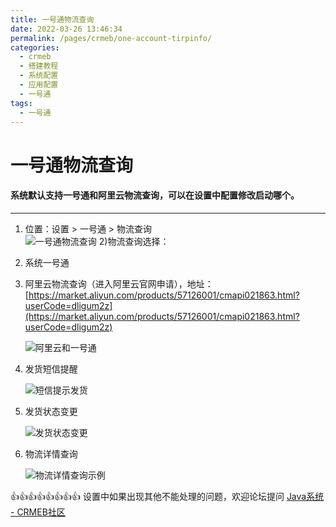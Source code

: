 ```yaml
---
title: 一号通物流查询
date: 2022-03-26 13:46:34
permalink: /pages/crmeb/one-account-tirpinfo/
categories:
  - crmeb
  - 搭建教程
  - 系统配置
  - 应用配置
  - 一号通
tags:
  - 一号通
---
```


# **一号通物流查询**

#### 系统默认支持一号通和阿里云物流查询，可以在设置中配置修改启动哪个。

* * *

1. 位置：设置 > 一号通 > 物流查询  
   ![一号通物流查询](https://fastly.jsdelivr.net/gh/xbdazz/mypic/img/202203301818925.png)
   2)物流查询选择：

2. 系统一号通

3. 阿里云物流查询（进入阿里云官网申请），地址：[https://market.aliyun.com/products/57126001/cmapi021863.html?userCode=dligum2z](https://market.aliyun.com/products/57126001/cmapi021863.html?userCode=dligum2z)

   ![阿里云和一号通](https://fastly.jsdelivr.net/gh/xbdazz/mypic/img/202203301818937.png)

4. 发货短信提醒

   ![短信提示发货](https://fastly.jsdelivr.net/gh/xbdazz/mypic/img/202203301827224.png)

5. 发货状态变更

   ![发货状态变更](https://fastly.jsdelivr.net/gh/xbdazz/mypic/img/202203301831622.png)

6. 物流详情查询

   ![物流详情查询示例](https://fastly.jsdelivr.net/gh/xbdazz/mypic/img/202203301833363.png)

👍👍👍👍👍👍👍👍 设置中如果出现其他不能处理的问题，欢迎论坛提问 [Java系统 - CRMEB社区](https://q.crmeb.com/?categoryId=122&sequence=0)